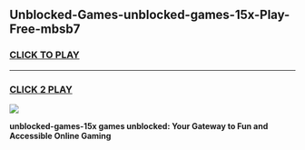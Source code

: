 
## Unblocked-Games-unblocked-games-15x-Play-Free-mbsb7
<h3>
<a href="https://premium76.site?title=unblocked-games-15x&ref=22A">CLICK TO PLAY</a></h3>
<hr>

<h3>
<a href="https://premium76.site?title=unblocked-games-15x&ref=22A">CLICK 2 PLAY</a>
  
</h3>

<a href="https://premium76.site?title=unblocked-games-15x&ref=22A"><img src="https://clearcache.store/games.png"></a>


**unblocked-games-15x games unblocked: Your Gateway to Fun and Accessible Online Gaming**

